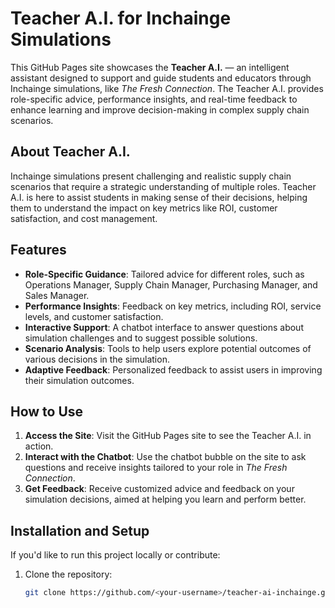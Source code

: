 # Teacher A.I. for Inchainge Simulations

This GitHub Pages site showcases the **Teacher A.I.** — an intelligent assistant designed to support and guide students and educators through Inchainge simulations, like *The Fresh Connection*. The Teacher A.I. provides role-specific advice, performance insights, and real-time feedback to enhance learning and improve decision-making in complex supply chain scenarios.

## About Teacher A.I.

Inchainge simulations present challenging and realistic supply chain scenarios that require a strategic understanding of multiple roles. Teacher A.I. is here to assist students in making sense of their decisions, helping them to understand the impact on key metrics like ROI, customer satisfaction, and cost management. 

## Features

- **Role-Specific Guidance**: Tailored advice for different roles, such as Operations Manager, Supply Chain Manager, Purchasing Manager, and Sales Manager.
- **Performance Insights**: Feedback on key metrics, including ROI, service levels, and customer satisfaction.
- **Interactive Support**: A chatbot interface to answer questions about simulation challenges and to suggest possible solutions.
- **Scenario Analysis**: Tools to help users explore potential outcomes of various decisions in the simulation.
- **Adaptive Feedback**: Personalized feedback to assist users in improving their simulation outcomes.

## How to Use

1. **Access the Site**: Visit the GitHub Pages site to see the Teacher A.I. in action.
2. **Interact with the Chatbot**: Use the chatbot bubble on the site to ask questions and receive insights tailored to your role in *The Fresh Connection*.
3. **Get Feedback**: Receive customized advice and feedback on your simulation decisions, aimed at helping you learn and perform better.

## Installation and Setup

If you'd like to run this project locally or contribute:
1. Clone the repository:
   ```bash
   git clone https://github.com/<your-username>/teacher-ai-inchainge.git
